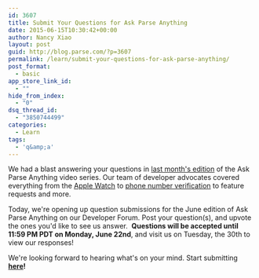 ```yaml
---
id: 3607
title: Submit Your Questions for Ask Parse Anything
date: 2015-06-15T10:30:42+00:00
author: Nancy Xiao
layout: post
guid: http://blog.parse.com/?p=3607
permalink: /learn/submit-your-questions-for-ask-parse-anything/
post_format:
  - basic
app_store_link_id:
  - ""
hide_from_index:
  - "0"
dsq_thread_id:
  - "3850744499"
categories:
  - Learn
tags:
  - 'q&amp;a'
---
```

We had a blast answering your questions in <a href="http://blog.parse.com/videos/ask-parse-anything-may-edition-is-here/" target="_blank">last month's edition</a> of the Ask Parse Anything video series. Our team of developer advocates covered everything from the <a href="https://www.youtube.com/watch?feature=player_embedded&v=7mmnW2p6c2k#t=372" target="_blank">Apple Watch</a> to <a href="http://blog.parse.com/announcements/phone-based-login-can-you-dig-it/" target="_blank">phone number verification</a> to feature requests and more.

Today, we're opening up question submissions for the June edition of Ask Parse Anything on our Developer Forum. Post your question(s), and upvote the ones you'd like to see us answer.  **Questions will be accepted until 11:59 PM PDT on Monday, June 22nd**, and visit us on Tuesday, the 30th to view our responses!

We're looking forward to hearing what's on your mind. Start submitting **[here](https://groups.google.com/forum/#!topic/parse-developers/tQTmv5tTbd0)!**